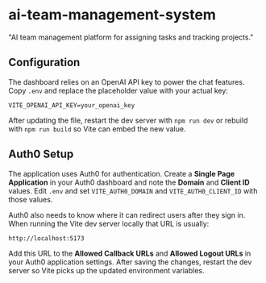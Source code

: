# ai-team-management-system
"AI team management platform for assigning tasks and tracking projects."

## Configuration

The dashboard relies on an OpenAI API key to power the chat features. Copy
`.env` and replace the placeholder value with your actual key:

```
VITE_OPENAI_API_KEY=your_openai_key
```

After updating the file, restart the dev server with `npm run dev` or rebuild
with `npm run build` so Vite can embed the new value.

## Auth0 Setup

The application uses Auth0 for authentication. Create a **Single Page Application**
in your Auth0 dashboard and note the **Domain** and **Client ID** values. Edit
`.env` and set `VITE_AUTH0_DOMAIN` and `VITE_AUTH0_CLIENT_ID` with those values.

Auth0 also needs to know where it can redirect users after they sign in. When
running the Vite dev server locally that URL is usually:

```
http://localhost:5173
```

Add this URL to the **Allowed Callback URLs** and **Allowed Logout URLs** in
your Auth0 application settings. After saving the changes, restart the dev
server so Vite picks up the updated environment variables.